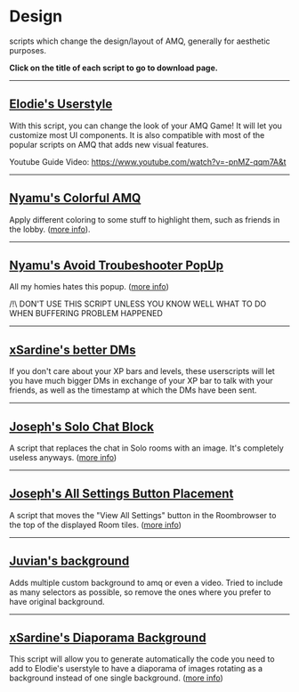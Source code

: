 # **Design**

scripts which change the design/layout of AMQ, generally for aesthetic purposes.

**Click on the title of each script to go to download page.**

---

## [Elodie's Userstyle](https://userstyles.world/style/1435/elodie-s-amq-script-v8-4-5)

With this script, you can change the look of your AMQ Game! It will let you customize most UI components.
 It is also compatible with most of the popular scripts on AMQ that adds new visual features.

Youtube Guide Video: <https://www.youtube.com/watch?v=-pnMZ-qqm7A&t>

---

## [Nyamu's Colorful AMQ](https://github.com/nyamu-amq/amq_scripts/raw/master/amqHighlightFriends.user.js)

Apply different coloring to some stuff to highlight them, such as friends in the lobby. ([more info](https://github.com/nyamu-amq/amq_scripts#amqhighlightfriendsuserjs)).

---

## [Nyamu's Avoid Troubeshooter PopUp](https://github.com/nyamu-amq/amq_scripts/raw/master/amqAvoidTroubleShooterPopup.user.js)

All my homies hates this popup. ([more info](https://github.com/nyamu-amq/amq_scripts#amqavoidtroubleshooterpopupuserjs))

/!\ DON'T USE THIS SCRIPT UNLESS YOU KNOW WELL WHAT TO DO WHEN BUFFERING PROBLEM HAPPENED

---

## [xSardine's better DMs](https://github.com/xSardine/AMQ-Stuff/tree/main/BetterDms)

If you don't care about your XP bars and levels, these userscripts will let you have much bigger DMs in exchange of your XP bar to talk with your friends, as well as the timestamp at which the DMs have been sent.

---

## [Joseph's Solo Chat Block](https://github.com/TheJoseph98/AMQ-Scripts/raw/master/amqSoloChatBlock.user.js)

A script that replaces the chat in Solo rooms with an image. It's completely useless anyways.
 ([more info](https://github.com/TheJoseph98/AMQ-Scripts#solo-chat-block-amqsolochatblockuserjs))

---

## [Joseph's All Settings Button Placement](https://github.com/TheJoseph98/AMQ-Scripts/raw/master/amqRoomBrowserFix.user.js)

A script that moves the "View All Settings" button in the Roombrowser to the top of the displayed Room tiles.
 ([more info](https://github.com/TheJoseph98/AMQ-Scripts#amq-room-browser-placement-amqroombrowserfixuserjs))

---

## [Juvian's background](https://github.com/amq-script-project/AMQ-Scripts/raw/master/design/amqBackground.user.js)

Adds multiple custom background to amq or even a video. Tried to include as many selectors as possible, so remove the ones where you prefer to have original background.

---

## [xSardine's Diaporama Background](https://github.com/xSardine/AMQ-Stuff/tree/main/DiaporamaBackgroundCSSGenerator)

This script will allow you to generate automatically the code you need to add to Elodie's userstyle to have a diaporama of images rotating as a background instead of one single background.
 ([more info](https://github.com/xSardine/AMQ-Stuff/tree/main/DiaporamaBackgroundCSSGenerator#diaporama-background-css-generator))
